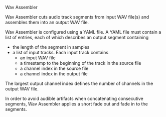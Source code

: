 Wav Assembler

Wav Assembler cuts audio track segments from input WAV file(s) and
assembles them into an output WAV file.

Wav Assembler is configured using a YAML file. A YAML file must contain
a list of entries, each of which describes an output segment containing
  - the length of the segment in samples
  - a list of input tracks. Each input track contains
    * an input WAV file
    * a timestamp to the beginning of the track in the source file
    * a channel index in the source file
    * a channel index in the output file

The largest output channel index defines the number of channels in the
output WAV file.

In order to avoid audible artifacts when concatenating consecutive
segments, Wav Assembler applies a short fade out and fade in to the
segments.
